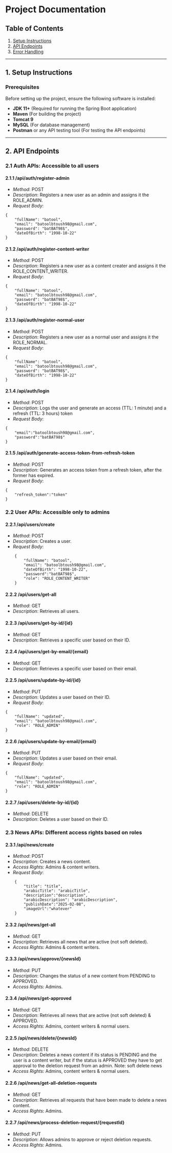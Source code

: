 # Project Documentation

## Table of Contents

1. [Setup Instructions](#setup-instructions)
2. [API Endpoints](#api-endpoints)
3. [Error Handling](#error-handling)

---

## 1. Setup Instructions

### Prerequisites
Before setting up the project, ensure the following software is installed:
- **JDK 11+** (Required for running the Spring Boot application)
- **Maven** (For building the project)
- **Tomcat 9**
- **MySQL** (For database management)
- **Postman** or any API testing tool (For testing the API endpoints)

---

## 2. API Endpoints


### 2.1 Auth APIs: Accessible to all users

#### 2.1.1 **/api/auth/register-admin**
- *Method*: POST
- *Description*: Registers a new user as an admin and assigns it the ROLE_ADMIN.
- *Request Body*:
```
{
    "fullName": "batool",
    "email": "batoolbtoush98@gmail.com",
    "password": "batBAT98$",
    "dateOfBirth": "1998-10-22"
}
  ```


#### 2.1.2 **/api/auth/register-content-writer**
- *Method*: POST
- *Description*: Registers a new user as a content creater and assigns it the ROLE_CONTENT_WRITER.
- *Request Body*:
```
{
    "fullName": "batool",
    "email": "batoolbtoush98@gmail.com",
    "password": "batBAT98$",
    "dateOfBirth": "1998-10-22"
} 
```


#### 2.1.3 **/api/auth/register-normal-user**
- *Method*: POST
- *Description*: Registers a new user as a normal user and assigns it the ROLE_NORMAL.
- *Request Body*:
```
{
    "fullName": "batool",
    "email": "batoolbtoush98@gmail.com",
    "password": "batBAT98$",
    "dateOfBirth": "1998-10-22"
} 
```


#### 2.1.4 **/api/auth/login**
- *Method*: POST
- *Description*: Logs the user and generate an access (TTL: 1 minute) and a refresh (TTL: 3 hours) token
- *Request Body*:
```
{
    "email":"batoolbtoush98@gmail.com",
    "password":"batBAT98$"
}
```


#### 2.1.5 **/api/auth/generate-access-token-from-refresh-token**
- *Method*: POST
- *Description*: Generates an access token from a refresh token, after the former has expired.
- *Request Body*:
```
{
    "refresh_token":"token"
}
```



### 2.2 User APIs: Accessible only to admins

#### 2.2.1 **/api/users/create**
- *Method*: POST
- *Description*: Creates a user.
- *Request Body*:
```
    {
        "fullName": "batool",
        "email": "batoolbtoush98@gmail.com",
        "dateOfBirth": "1998-10-22",
        "password":"batBAT98$",
        "role": "ROLE_CONTENT_WRITER"
    }

```

#### 2.2.2 **/api/users/get-all**
- *Method*: GET
- *Description*: Retrieves all users.


#### 2.2.3 **/api/users/get-by-id/{id}**
- *Method*: GET
- *Description*: Retrieves a specific user based on their ID.


#### 2.2.4 **/api/users/get-by-email/{email}**
- *Method*: GET
- *Description*: Retrieves a specific user based on their email.


#### 2.2.5 **/api/users/update-by-id/{id}**
- *Method*: PUT
- *Description*: Updates a user based on their ID.
- *Request Body*:
```
{
    "fullName": "updated",
    "email": "batoolbtoush98@gmail.com",
    "role": "ROLE_ADMIN"
}
```

#### 2.2.6 **/api/users/update-by-email/{email}**
- *Method*: PUT
- *Description*: Updates a user based on their email.
- *Request Body*:
```
{
    "fullName": "updated",
    "email": "batoolbtoush98@gmail.com",
    "role": "ROLE_ADMIN"
}
```

#### 2.2.7 **/api/users/delete-by-id/{id}**
- *Method*: DELETE
- *Description*: Deletes a user based on their ID.




### 2.3 News APIs: Different access rights based on roles

#### 2.3.1 **/api/news/create**
- *Method*: POST
- *Description*: Creates a news content.
- *Access Rights*: Admins & content writers.
- *Request Body*:
```
    {
        "title": "title",
        "arabicTitle": "arabicTitle",
        "description":"description",
        "arabicDescription": "arabicDescription",
        "publishDate":"2025-02-08",
        "imageUrl":"whatever"
    }
```

#### 2.3.2 **/api/news/get-all**
- *Method*: GET
- *Description*: Retrieves all news that are active (not soft deleted).
- *Access Rights*: Admins & content writers.


#### 2.3.3 **/api/news/approve/{newsId}**
- *Method*: PUT
- *Description*: Changes the status of a new content from PENDING to APPROVED.
- *Access Rights*: Admins.


#### 2.3.4 **/api/news/get-approved**
- *Method*: GET
- *Description*: Retrieves all news that are active (not soft deleted) & APPROVED.
- *Access Rights*: Admins, content writers & normal users.


#### 2.2.5 **/api/news/delete/{newsId}**
- *Method*: DELETE
- *Description*: Deletes a news content if its status is PENDING and the user is a content writer, but if the status is APPROVED they have to get approval to the deletion request from an admin. Note: soft delete news
- *Access Rights*: Admins, content writers & normal users.


#### 2.2.6 **/api/news/get-all-deletion-requests**
- *Method*: GET
- *Description*: Retrieves all requests that have been made to delete a news content.
- *Access Rights*: Admins.


#### 2.2.7 **/api/news/process-deletion-request/{requestId}**
- *Method*: PUT
- *Description*: Allows admins to approve or reject deletion requests.
- *Access Rights*: Admins.



